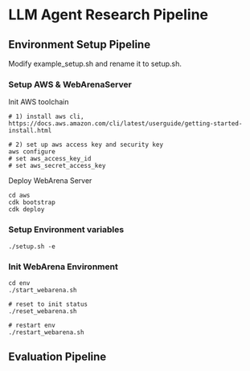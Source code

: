 # LLM Agent Research Pipeline

## Environment Setup Pipeline

Modify example_setup.sh and rename it to setup.sh.

### Setup AWS & WebArenaServer
Init AWS toolchain
```shell
# 1) install aws cli, https://docs.aws.amazon.com/cli/latest/userguide/getting-started-install.html

# 2) set up aws access key and security key
aws configure
# set aws_access_key_id
# set aws_secret_access_key
```

Deploy WebArena Server
```
cd aws
cdk bootstrap
cdk deploy
```

### Setup Environment variables
```shell
./setup.sh -e
```

### Init WebArena Environment
```shell
cd env
./start_webarena.sh

# reset to init status
./reset_webarena.sh

# restart env
./restart_webarena.sh
```

## Evaluation Pipeline
